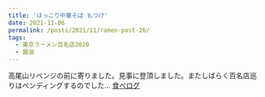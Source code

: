 ```yaml
---
title: 'ほっこり中華そば もつけ'
date: 2021-11-06
permalink: /posts/2021/11/ramen-post-26/
tags:
  - 東京ラーメン百名店2020
  - 醤油
---
```


高尾山リベンジの前に寄りました。見事に登頂しました。またしばらく百名店巡りはペンディングするのでした...
[食べログ](https://tabelog.com/tokyo/A1329/A132903/13229181/)